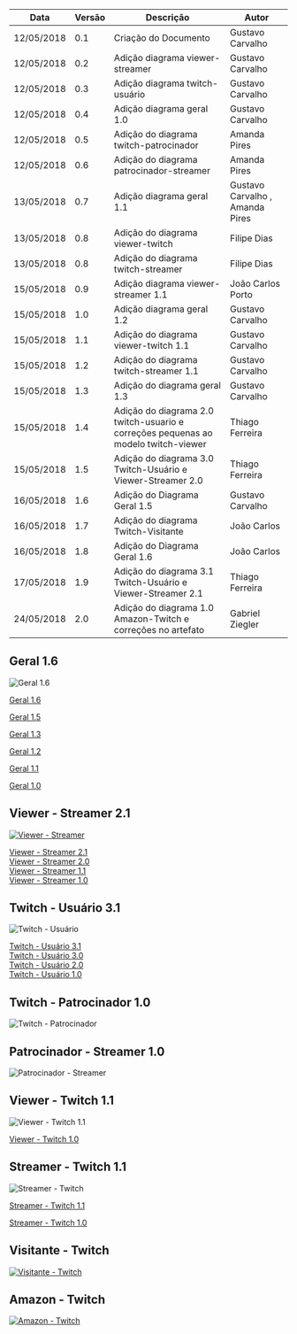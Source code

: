 |Data|Versão|Descrição|Autor|
|----|------|---------|-----|
|12/05/2018|0.1|Criação do Documento|Gustavo Carvalho|
|12/05/2018|0.2|Adição diagrama viewer-streamer|Gustavo Carvalho|
|12/05/2018|0.3|Adição diagrama twitch-usuário|Gustavo Carvalho|
|12/05/2018|0.4|Adição diagrama geral 1.0 |Gustavo Carvalho|
|12/05/2018|0.5|Adição do diagrama twitch-patrocinador |Amanda Pires|
|12/05/2018|0.6|Adição do diagrama patrocinador-streamer |Amanda Pires|
|13/05/2018|0.7|Adição diagrama geral 1.1 |Gustavo Carvalho , Amanda Pires|
|13/05/2018|0.8|Adição do diagrama viewer-twitch |Filipe Dias|
|13/05/2018|0.8|Adição do diagrama twitch-streamer |Filipe Dias|
|15/05/2018|0.9|Adição diagrama viewer-streamer 1.1 |João Carlos Porto|
|15/05/2018|1.0|Adição diagrama geral 1.2 |Gustavo Carvalho|
|15/05/2018|1.1|Adição do diagrama viewer-twitch 1.1 |Gustavo Carvalho|
|15/05/2018|1.2|Adição do diagrama twitch-streamer 1.1 |Gustavo Carvalho|
|15/05/2018|1.3|Adição do diagrama geral 1.3 |Gustavo Carvalho|
|15/05/2018|1.4|Adição do diagrama 2.0 twitch-usuario e correções pequenas ao modelo twitch-viewer |Thiago Ferreira|
|15/05/2018|1.5|Adição do diagrama 3.0 Twitch-Usuário e Viewer-Streamer 2.0|Thiago Ferreira|
|16/05/2018|1.6|Adição do Diagrama Geral 1.5|Gustavo Carvalho|
|16/05/2018|1.7|Adição do diagrama Twitch-Visitante|João Carlos|
|16/05/2018|1.8|Adição do Diagrama Geral 1.6|João Carlos|
|17/05/2018|1.9|Adição do diagrama 3.1 Twitch-Usuário e Viewer-Streamer 2.1|Thiago Ferreira|
|24/05/2018|2.0|Adição do diagrama 1.0 Amazon-Twitch e correções no artefato|Gabriel Ziegler|

## Geral 1.6

![Geral 1.6](./images/iStar/strategic-dependecy/geral-1-6.png)

[Geral 1.6](./images/iStar/strategic-dependecy/geral-1-6.png)

[Geral 1.5](./images/iStar/strategic-dependecy/geral-1-5.png)

[Geral 1.3](./images/iStar/strategic-dependecy/geral-1-3.png)

[Geral 1.2](./images/iStar/strategic-dependecy/geral-1-2.png)

[Geral 1.1](./images/iStar/strategic-dependecy/geral-1-1.png)

[Geral 1.0](./images/iStar/strategic-dependecy/geral-1-0.png)

## Viewer - Streamer 2.1

[![Viewer - Streamer](./images/iStar/strategic-dependecy/viewer-streamer-2.1.png)](./images/iStar/strategic-dependecy/viewer-streamer-2.1.png)

[Viewer - Streamer 2.1](./images/iStar/strategic-dependecy/viewer-streamer-2.1.png)<br>
[Viewer - Streamer 2.0](./images/iStar/strategic-dependecy/viewer-streamer-2.0.png)<br>
[Viewer - Streamer 1.1](./images/iStar/strategic-dependecy/viewer-streamer1.1.png)<br>
[Viewer - Streamer 1.0](./images/iStar/strategic-dependecy/viewer-streamer.png)<br>

## Twitch - Usuário 3.1

![Twitch - Usuário](./images/iStar/strategic-dependecy/twitch-usuario-3.1.png)

[Twitch - Usuário 3.1](./images/iStar/strategic-dependecy/twitch-usuario-3.1.png)<br>
[Twitch - Usuário 3.0](./images/iStar/strategic-dependecy/twitch-usuario-3.0.png)<br>
[Twitch - Usuário 2.0](./images/iStar/strategic-dependecy/twitch-usuario-2.0.png)<br>
[Twitch - Usuário 1.0](./images/iStar/strategic-dependecy/twitch-usuario.png)<br>

## Twitch - Patrocinador 1.0

![Twitch - Patrocinador](./images/iStar/strategic-dependecy/twitch-patrocinador.png)

## Patrocinador - Streamer 1.0

![Patrocinador - Streamer](./images/iStar/strategic-dependecy/patrocinador-streamer.png)

## Viewer - Twitch 1.1

![Viewer - Twitch 1.1](./images/iStar/strategic-dependecy/viewer-twitch-1-1.png)

[Viewer - Twitch 1.0](./images/iStar/strategic-dependecy/viewer-twitch.png)

## Streamer - Twitch 1.1

![Streamer - Twitch](./images/iStar/strategic-dependecy/twitch-streamer-1-1.png)

[Streamer - Twitch 1.1](./images/iStar/strategic-dependecy/twitch-streamer-1-1.png)

[Streamer - Twitch 1.0](./images/iStar/strategic-dependecy/twitch-streamer.png)

## Visitante - Twitch

[![Visitante - Twitch](./images/iStar/strategic-dependecy/Twtitch-visitante.png)](./images/iStar/strategic-dependecy/Twtitch-visitante.png)

## Amazon - Twitch 

[![Amazon - Twitch](./images/iStar/strategic-dependecy/amazon-twitch-1.0.png)](./images/iStar/strategic-dependecy/amazon-twitch-1.0.png)

